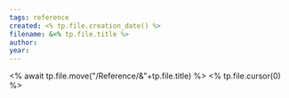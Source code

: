 ```yaml
---
tags: reference
created: <% tp.file.creation_date() %>
filename: &<% tp.file.title %>
author: 
year: 
---
```

<% await tp.file.move("/Reference/&"+tp.file.title) %>
<% tp.file.cursor(0) %>